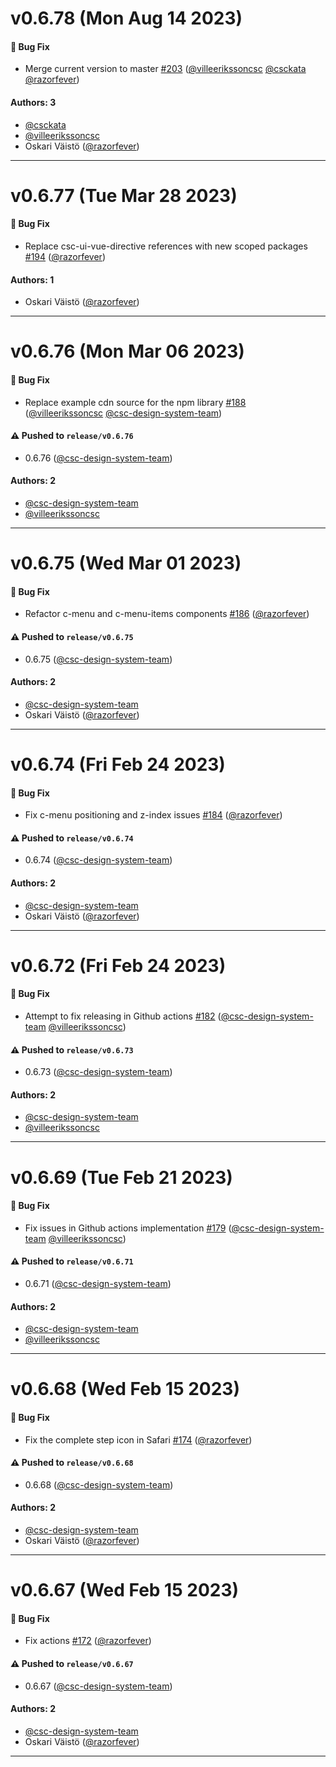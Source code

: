 # v0.6.78 (Mon Aug 14 2023)

#### 🐛 Bug Fix

- Merge current version to master [#203](https://github.com/CSCfi/csc-ui/pull/203) ([@villeerikssoncsc](https://github.com/villeerikssoncsc) [@csckata](https://github.com/csckata) [@razorfever](https://github.com/razorfever))

#### Authors: 3

- [@csckata](https://github.com/csckata)
- [@villeerikssoncsc](https://github.com/villeerikssoncsc)
- Oskari Väistö ([@razorfever](https://github.com/razorfever))

---

# v0.6.77 (Tue Mar 28 2023)

#### 🐛 Bug Fix

- Replace csc-ui-vue-directive references with new scoped packages [#194](https://github.com/CSCfi/csc-ui/pull/194) ([@razorfever](https://github.com/razorfever))

#### Authors: 1

- Oskari Väistö ([@razorfever](https://github.com/razorfever))

---

# v0.6.76 (Mon Mar 06 2023)

#### 🐛 Bug Fix

- Replace example cdn source for the npm library [#188](https://github.com/CSCfi/csc-ui/pull/188) ([@villeerikssoncsc](https://github.com/villeerikssoncsc) [@csc-design-system-team](https://github.com/csc-design-system-team))

#### ⚠️ Pushed to `release/v0.6.76`

- 0.6.76 ([@csc-design-system-team](https://github.com/csc-design-system-team))

#### Authors: 2

- [@csc-design-system-team](https://github.com/csc-design-system-team)
- [@villeerikssoncsc](https://github.com/villeerikssoncsc)

---

# v0.6.75 (Wed Mar 01 2023)

#### 🐛 Bug Fix

- Refactor c-menu and c-menu-items components [#186](https://github.com/CSCfi/csc-ui/pull/186) ([@razorfever](https://github.com/razorfever))

#### ⚠️ Pushed to `release/v0.6.75`

- 0.6.75 ([@csc-design-system-team](https://github.com/csc-design-system-team))

#### Authors: 2

- [@csc-design-system-team](https://github.com/csc-design-system-team)
- Oskari Väistö ([@razorfever](https://github.com/razorfever))

---

# v0.6.74 (Fri Feb 24 2023)

#### 🐛 Bug Fix

- Fix c-menu positioning and z-index issues [#184](https://github.com/CSCfi/csc-ui/pull/184) ([@razorfever](https://github.com/razorfever))

#### ⚠️ Pushed to `release/v0.6.74`

- 0.6.74 ([@csc-design-system-team](https://github.com/csc-design-system-team))

#### Authors: 2

- [@csc-design-system-team](https://github.com/csc-design-system-team)
- Oskari Väistö ([@razorfever](https://github.com/razorfever))

---

# v0.6.72 (Fri Feb 24 2023)

#### 🐛 Bug Fix

- Attempt to fix releasing in Github actions [#182](https://github.com/CSCfi/csc-ui/pull/182) ([@csc-design-system-team](https://github.com/csc-design-system-team) [@villeerikssoncsc](https://github.com/villeerikssoncsc))

#### ⚠️ Pushed to `release/v0.6.73`

- 0.6.73 ([@csc-design-system-team](https://github.com/csc-design-system-team))

#### Authors: 2

- [@csc-design-system-team](https://github.com/csc-design-system-team)
- [@villeerikssoncsc](https://github.com/villeerikssoncsc)

---

# v0.6.69 (Tue Feb 21 2023)

#### 🐛 Bug Fix

- Fix issues in Github actions implementation [#179](https://github.com/CSCfi/csc-ui/pull/179) ([@csc-design-system-team](https://github.com/csc-design-system-team) [@villeerikssoncsc](https://github.com/villeerikssoncsc))

#### ⚠️ Pushed to `release/v0.6.71`

- 0.6.71 ([@csc-design-system-team](https://github.com/csc-design-system-team))

#### Authors: 2

- [@csc-design-system-team](https://github.com/csc-design-system-team)
- [@villeerikssoncsc](https://github.com/villeerikssoncsc)

---

# v0.6.68 (Wed Feb 15 2023)

#### 🐛 Bug Fix

- Fix the complete step icon in Safari [#174](https://github.com/CSCfi/csc-ui/pull/174) ([@razorfever](https://github.com/razorfever))

#### ⚠️ Pushed to `release/v0.6.68`

- 0.6.68 ([@csc-design-system-team](https://github.com/csc-design-system-team))

#### Authors: 2

- [@csc-design-system-team](https://github.com/csc-design-system-team)
- Oskari Väistö ([@razorfever](https://github.com/razorfever))

---

# v0.6.67 (Wed Feb 15 2023)

#### 🐛 Bug Fix

- Fix actions [#172](https://github.com/CSCfi/csc-ui/pull/172) ([@razorfever](https://github.com/razorfever))

#### ⚠️ Pushed to `release/v0.6.67`

- 0.6.67 ([@csc-design-system-team](https://github.com/csc-design-system-team))

#### Authors: 2

- [@csc-design-system-team](https://github.com/csc-design-system-team)
- Oskari Väistö ([@razorfever](https://github.com/razorfever))

---

